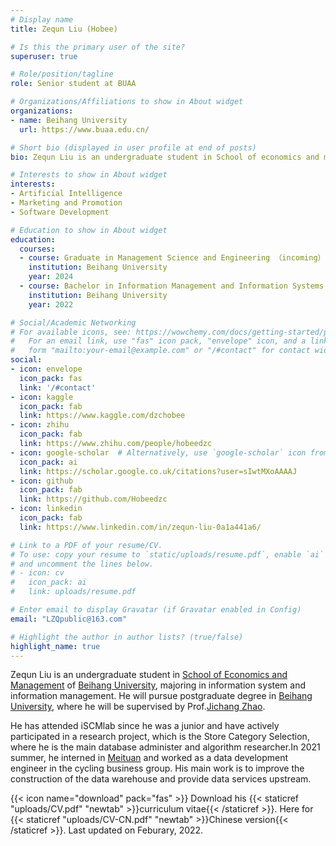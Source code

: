 ```yaml
---
# Display name
title: Zequn Liu (Hobee)

# Is this the primary user of the site?
superuser: true

# Role/position/tagline
role: Senior student at BUAA

# Organizations/Affiliations to show in About widget
organizations:
- name: Beihang University
  url: https://www.buaa.edu.cn/

# Short bio (displayed in user profile at end of posts)
bio: Zequn Liu is an undergraduate student in School of economics and management of Beihang University, majoring in information system and information management.

# Interests to show in About widget
interests:
- Artificial Intelligence
- Marketing and Promotion
- Software Development

# Education to show in About widget
education:
  courses:
  - course: Graduate in Management Science and Engineering （incoming）
    institution: Beihang University
    year: 2024
  - course: Bachelor in Information Management and Information Systems
    institution: Beihang University
    year: 2022

# Social/Academic Networking
# For available icons, see: https://wowchemy.com/docs/getting-started/page-builder/#icons
#   For an email link, use "fas" icon pack, "envelope" icon, and a link in the
#   form "mailto:your-email@example.com" or "/#contact" for contact widget.
social:
- icon: envelope
  icon_pack: fas
  link: '/#contact'
- icon: kaggle
  icon_pack: fab
  link: https://www.kaggle.com/dzchobee
- icon: zhihu
  icon_pack: fab
  link: https://www.zhihu.com/people/hobeedzc
- icon: google-scholar  # Alternatively, use `google-scholar` icon from `ai` icon pack
  icon_pack: ai
  link: https://scholar.google.co.uk/citations?user=sIwtMXoAAAAJ
- icon: github
  icon_pack: fab
  link: https://github.com/Hobeedzc
- icon: linkedin
  icon_pack: fab
  link: https://www.linkedin.com/in/zequn-liu-0a1a441a6/

# Link to a PDF of your resume/CV.
# To use: copy your resume to `static/uploads/resume.pdf`, enable `ai` icons in `params.toml`, 
# and uncomment the lines below.
# - icon: cv
#   icon_pack: ai
#   link: uploads/resume.pdf

# Enter email to display Gravatar (if Gravatar enabled in Config)
email: "LZQpublic@163.com"

# Highlight the author in author lists? (true/false)
highlight_name: true
---
```


Zequn Liu is an undergraduate student in [School of Economics and Management](http://sem.buaa.edu.cn/) of [Beihang University](http://www.buaa.edu.cn/), majoring in information system and information management. He will pursue postgraduate degree in [Beihang University](http://www.buaa.edu.cn/), where he will be supervised by Prof.[Jichang Zhao](http://zhaojichang.cn/).

He has attended iSCMlab since he was a junior and have actively participated in a research project, which is the Store Category Selection, where he is the main database administer and algorithm researcher.In 2021 summer, he interned in [Meituan](https://about.meituan.com/home) and worked as a data development engineer in the cycling business group. His main work is to improve the construction of the data warehouse and provide data services upstream.

{{< icon name="download" pack="fas" >}} Download his {{< staticref "uploads/CV.pdf" "newtab" >}}curriculum vitae{{< /staticref >}}.  Here for {{< staticref "uploads/CV-CN.pdf" "newtab" >}}Chinese version{{< /staticref >}}. Last updated on Feburary, 2022.
